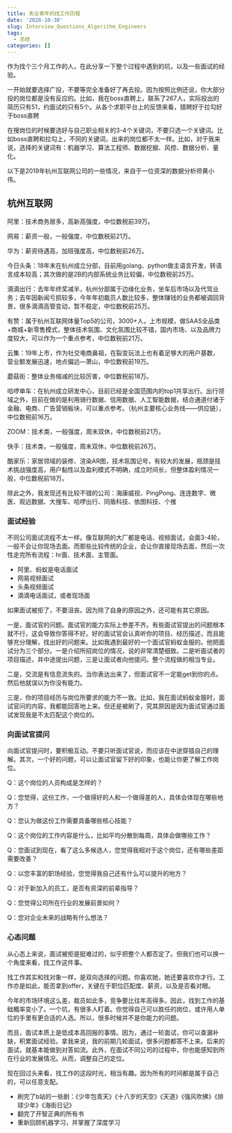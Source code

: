 ```yaml
---
title: 失业青年的找工作历程
date: '2020-10-30'
slug: Interview_Questions_Algorithm_Engineers
tags:
  - 总结
categories: []
---
```


作为找个三个月工作的人，在此分享一下整个过程中遇到的坑，以及一些面试的经验。

一开始就要选择广投，不要等完全准备好了再去投。因为按照比例还说，你大部分投的岗位都是没有反应的。比如，我在boss直聘上，联系了267人，实际投出的简历只有51，约面试的只有5个。从各个求职平台上的反馈来看，猎聘好于拉勾好于boss直聘

在搜岗位的时候要选好与自己职业相关的3-4个关键词，不要只选一个关键词。比如boss直聘和拉勾上，不同的关键词，出来的岗位都不太一样。比如，对于我来说，选择的关键词有：机器学习、算法工程师、数据挖掘、风控、数据分析、量化。

以下是2019年杭州互联网公司的一些情况，来自于一位资深的数据分析师黄小伟。

## 杭州互联网

阿里：技术商务居多，高新高强度，中位数税前39万。

网易：薪资一般，一般强度，中位数税前21万。

华为：薪资待遇高，加班强度高，中位数税前26万。

今日头条：18年末在杭州成立分部，目前用golang、python做主语言开发，转语言成本较高；其次做的是2B的内部系统业务比较偏，中位数税前25万。

滴滴出行：去年年终奖减半，杭州分部属于边缘化业务，坐车后市场以及代驾业务；去年因新闻亏损较多，今年年初裁员人数比较多，整体赚钱的业务都被调回背景，很多滴滴高管变动，暂不稳定，中位数税前25万。

有赞：属于杭州互联网体量Top5的公司，3000+人，上市规模，做SAAS全品类+商城+新零售模式，整体技术氛围、文化氛围比较不错，国内市场、以及品牌力度较大，可以作为一个重点参考，中位数税前21万。

云集：19年上市，作为社交电商鼻祖，在裂变玩法上也有着足够大的用户基数，营业额发展迅速，地点偏远—萧山，中位数税前19万。

蘑菇街：整体业务缩减的比较厉害，中位数税前18万。

哈啰单车：在杭州成立研发中心，目前已经是全国范围内的top1共享出行。出行领域之外，目前在做的是利用骑行数据、信用数据、人工智能数据，结合通道付诸于金融、电商、广告营销板块，可以重点参考。（杭州主要核心业务线——供应链），中位数税前16万。

ZOOM：技术类，一般强度，周末双休，中位数税前21万。

快手：技术类，一般强度，周末双休，中位数税前26万。

酷家乐：家居领域的装修、渲染AR图，技术氛围记号，有较大的发展，瓶颈是技术挑战强度高，用户黏性以及盈利模式不明确，成立时间长，但整体盈利情况一般，中位数税前18万。

除此之外，我发现还有比较不错的公司：海康威视、PingPong、连连数字、微医、观远数据、大搜车、哈啰出行、同盾科技、依图科技、个推

### 面试经验

不同公司面试流程不太一样。像互联网的大厂都是电话、视频面试，会面3-4轮，一般不会让你现场去面。而那些比较传统的企业，会让你直接现场去面，然后一次性走完所有流程：hr面、技术面、主管面。

* 阿里、蚂蚁是电话面试
* 网易视频面试
* 头条视频面试
* 滴滴电话面试，或者现场面

如果面试被拒了，不要沮丧。因为除了自身的原因之外，还可能有其它原因。

一是，面试官的问题。面试官的能力实际上参差不齐。有些面试官提出的问题根本就不行，这会导致你答得不好。好的面试官会认真听你的项目、经历描述，而且能够充分理解，找出好的问题来。比如我遇到最好的一个面试官蚂蚁金服的。他把面试分为三个部分。一是介绍所招岗位的情况，说的非常清楚细致。二是听面试者的项目描述，并中途提出问题，三是让面试者向他提问。整个流程做的相当专业。

二是，交流是有信息流失的。当你表达出来了，但面试官不一定能get到你的点。然后他就误以为你没有能力。

三是，你的项目经历与岗位所要求的能力不一致。比如，我在面试蚂蚁金服时，面试官问的内容，我都能回答地上来。但还是被刷了，究其原因是因为面试官通过面试发现我是不太匹配这个岗位的。

### 向面试官提问

向面试官提问时，要积极互动。不要只听面试官说，而应该在中途穿插自己的理解。其次，一个好的问题，可以让面试官留下好的印象，也能让你更了解工作岗位。

Q：这个岗位的人员构成是怎样的？

Q：您觉得，这份工作，一个做得好的人和一个做得差的人，具体会体现在哪些地方？

Q：您认为做这份工作需要具备哪些核心技能？

Q：这个岗位的工作内容是什么，比如平均分散到每周，具体会做哪些工作？

Q：您面试到现在，看了这么多候选人，您觉得我相对于这个岗位，还有哪些差距需要改善？

Q：以您丰富的职场经验，您觉得我自己还有什么可以提升的地方？

Q：对于新加入的员工，是否有资深的前辈指导？

Q：您觉得公司所在行业的发展前景如何？

Q：您对企业未来的战略有什么想法？

### 心态问题

从心态上来说，面试被拒是挺难过的，似乎把整个人都否定了。但我们也可以换一个角度来看，找工作这件事。

找工作其实和找对象一样，是双向选择的问题。你喜欢她，她还要喜欢你才行。工作亦是如此，能否拿到offer，关键在于职位匹配度、薪资，以及是否看对眼。

今年的市场环境这么差，裁员如此多，竞争要比往年高得多。因此，找到工作的基础概率变小了。一个坑，有很多人盯着。你觉得自己可以胜任的岗位，或许用人单位的手里有更合适的人选。所以，很多时候并不是你能力的问题。

而且，面试本质上是低成本高回报的事情。因为，通过一轮面试，你可以查漏补缺，积累面试经验。拿我来说，我的前期几轮面试，很多问题都答不上来。后来的面试，就基本能做到对答如流。此外，在面试不同公司的过程中，你也能感知到所在行业的发展情况。从而，调整自己的定位。

现在回过头来看，找工作的这段时光，相当有趣。因为所有的时间都是属于自己的，可以任意支配。

* 刷完了b站的一些剧：《少年包青天》《十八岁的天空》《天道》《强风吹拂》《排球少年》《海街日记》
* 翻完了开智正典的所有书
* 重新回顾机器学习，并掌握了深度学习

